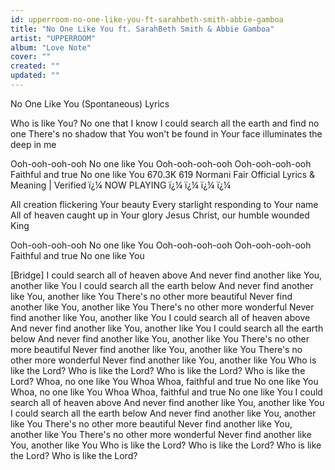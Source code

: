 ```yaml
---
id: upperroom-no-one-like-you-ft-sarahbeth-smith-abbie-gamboa
title: "No One Like You ft. SarahBeth Smith & Abbie Gamboa"
artist: "UPPERROOM"
album: "Love Note"
cover: ""
created: ""
updated: ""
---
```


No One Like You (Spontaneous) Lyrics

Who is like You?
No one that I know
I could search all the earth and find no one
There's no shadow that You won't be found in
Your face illuminates the deep in me

Ooh-ooh-ooh-ooh
No one like You
Ooh-ooh-ooh-ooh
Ooh-ooh-ooh-ooh
Faithful and true
No one like You
670.3K
619
Normani Fair Official Lyrics & Meaning | Verified
ï¿¼
NOW
PLAYING
ï¿¼
ï¿¼
ï¿¼
ï¿¼

All creation flickering Your beauty
Every starlight responding to Your name
All of heaven caught up in Your glory
Jesus Christ, our humble wounded King

Ooh-ooh-ooh-ooh
No one like You
Ooh-ooh-ooh-ooh
Ooh-ooh-ooh-ooh
Faithful and true
No one like You

[Bridge]
I could search all of heaven above
And never find another like You, another like You
I could search all the earth below
And never find another like You, another like You
There's no other more beautiful
Never find another like You, another like You
There's no other more wonderful
Never find another like You, another like You
I could search all of heaven above
And never find another like You, another like You
I could search all the earth below
And never find another like You, another like You
There's no other more beautiful
Never find another like You, another like You
There's no other more wonderful
Never find another like You, another like You
Who is like the Lord?
Who is like the Lord?
Who is like the Lord?
Who is like the Lord?
Whoa, no one like You
Whoa
Whoa, faithful and true
No one like You
Whoa, no one like You
Whoa
Whoa, faithful and true
No one like You
I could search all of heaven above
And never find another like You, another like You
I could search all the earth below
And never find another like You, another like You
There's no other more beautiful
Never find another like You, another like You
There's no other more wonderful
Never find another like You, another like You
Who is like the Lord?
Who is like the Lord?
Who is like the Lord?
Who is like the Lord?
